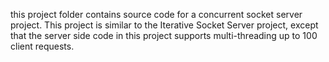 this project folder contains source code for a concurrent socket server project. This project is similar to the
Iterative Socket Server project, except that the server side code in this project supports multi-threading up to 100 client requests.
